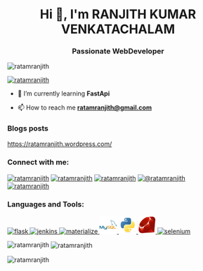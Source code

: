 <h1 align="center">Hi 👋, I'm RANJITH KUMAR VENKATACHALAM</h1>
<h3 align="center">Passionate WebDeveloper</h3>

<p align="left"> <img src="https://komarev.com/ghpvc/?username=ratamranjith&label=Profile%20views&color=0e75b6&style=flat" alt="ratamranjith" /> </p>

<p align="left"> <a href="https://twitter.com/ratamranjith" target="blank"><img src="https://img.shields.io/twitter/follow/ratamranjith?logo=twitter&style=for-the-badge" alt="ratamranjith" /></a> </p>

- 🌱 I’m currently learning **FastApi**

- 📫 How to reach me **ratamranjith@gmail.com**

### Blogs posts
<!-- BLOG-POST-LIST:START -->
 https://ratamranjith.wordpress.com/
<!-- BLOG-POST-LIST:END -->

<h3 align="left">Connect with me:</h3>
<p align="left">
<a href="https://dev.to/ratamranjith" target="blank"><img align="center" src="https://raw.githubusercontent.com/rahuldkjain/github-profile-readme-generator/master/src/images/icons/Social/devto.svg" alt="ratamranjith" height="30" width="40" /></a>
<a href="https://twitter.com/ratamranjith" target="blank"><img align="center" src="https://raw.githubusercontent.com/rahuldkjain/github-profile-readme-generator/master/src/images/icons/Social/twitter.svg" alt="ratamranjith" height="30" width="40" /></a>
<a href="https://linkedin.com/in/ratamranjith" target="blank"><img align="center" src="https://raw.githubusercontent.com/rahuldkjain/github-profile-readme-generator/master/src/images/icons/Social/linked-in-alt.svg" alt="ratamranjith" height="30" width="40" /></a>
<a href="https://medium.com/@ratamranjith" target="blank"><img align="center" src="https://raw.githubusercontent.com/rahuldkjain/github-profile-readme-generator/master/src/images/icons/Social/medium.svg" alt="@ratamranjith" height="30" width="40" /></a>
<a href="https://www.hackerrank.com/ratamranjith" target="blank"><img align="center" src="https://raw.githubusercontent.com/rahuldkjain/github-profile-readme-generator/master/src/images/icons/Social/hackerrank.svg" alt="ratamranjith" height="30" width="40" /></a>
</p>

<h3 align="left">Languages and Tools:</h3>
<p align="left"> 
<a href="https://flask.palletsprojects.com/" target="_blank" rel="noreferrer"> <img src="https://www.vectorlogo.zone/logos/pocoo_flask/pocoo_flask-icon.svg" alt="flask" width="40" height="40"/> </a> 
<a href="https://www.jenkins.io" target="_blank" rel="noreferrer"> <img src="https://www.vectorlogo.zone/logos/jenkins/jenkins-icon.svg" alt="jenkins" width="40" height="40"/> </a> 
<a href="https://materializecss.com/" target="_blank" rel="noreferrer"> <img src="https://raw.githubusercontent.com/prplx/svg-logos/5585531d45d294869c4eaab4d7cf2e9c167710a9/svg/materialize.svg" alt="materialize" width="40" height="40"/> </a> 
<a href="https://www.mysql.com/" target="_blank" rel="noreferrer"> <img src="https://raw.githubusercontent.com/devicons/devicon/master/icons/mysql/mysql-original-wordmark.svg" alt="mysql" width="40" height="40"/> </a> 
<a href="https://www.python.org" target="_blank" rel="noreferrer"> <img src="https://raw.githubusercontent.com/devicons/devicon/master/icons/python/python-original.svg" alt="python" width="40" height="40"/> </a> 
<a href="https://www.ruby-lang.org/en/" target="_blank" rel="noreferrer"> <img src="https://raw.githubusercontent.com/devicons/devicon/master/icons/ruby/ruby-original.svg" alt="ruby" width="40" height="40"/> </a> 
<a href="https://www.selenium.dev" target="_blank" rel="noreferrer"> <img src="https://raw.githubusercontent.com/detain/svg-logos/780f25886640cef088af994181646db2f6b1a3f8/svg/selenium-logo.svg" alt="selenium" width="40" height="40"/> </a> 
</p>

<p><img align="left" src="https://github-readme-stats.vercel.app/api/top-langs?username=ratamranjith&show_icons=true&locale=en" alt="ratamranjith" /></p>

<p>&nbsp;<img align="center" src="https://github-readme-stats.vercel.app/api?username=ratamranjith&show_icons=true&locale=en&theme=radical" alt="ratamranjith" /></p>

<p><img align="center" src="https://github-readme-streak-stats.herokuapp.com/?user=ratamranjith&" alt="ratamranjith" /></p>

###
